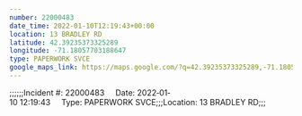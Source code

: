 ```yaml
---
number: 22000483
date_time: 2022-01-10T12:19:43+00:00
location: 13 BRADLEY RD
latitude: 42.39235373325289
longitude: -71.18057703188647
type: PAPERWORK SVCE
google_maps_link: https://maps.google.com/?q=42.39235373325289,-71.18057703188647
---
```


;;;;;;Incident #: 22000483     Date: 2022‐01‐10 12:19:43     Type: PAPERWORK SVCE;;;Location: 13 BRADLEY RD;;;
